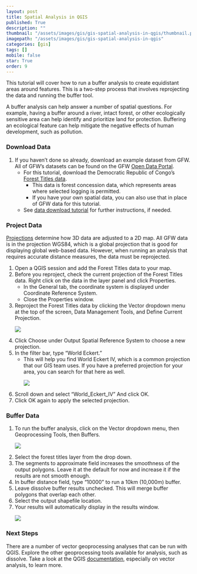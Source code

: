 ```yaml
---
layout: post
title: Spatial Analysis in QGIS
published: True
description: ""
thumbnail: "/assets/images/gis/gis-spatial-analysis-in-qgis/thumbnail.png"
imagepath: "/assets/images/gis/gis-spatial-analysis-in-qgis"
categories: [gis]
tags: []
mobile: false
star: True
order: 9
---
```



<div id="desktopContent" class="content">
  <p>This tutorial will cover how to run a buffer analysis to create equidistant areas around features. This is a two-step process that involves reprojecting the data and running the buffer tool.</p>
  <p>A buffer analysis can help answer a number of spatial questions. For example, having a buffer around a river, intact forest, or other ecologically sensitive area can help identify and prioritize land for protection. Buffering an ecological feature can help mitigate the negative effects of human development, such as pollution.</p>
  <h3>Download Data</h3>
  <ol>
    <li>
      If you haven’t done so already, download an example dataset from GFW. All of GFW’s datasets can be found on the GFW <a href="http://data.globalforestwatch.org/" target="_blank">Open Data Portal</a>.
      <ul class="-lower-alpha">
        <li>
          For this tutorial, download the Democratic Republic of Congo’s <a href="http://data.globalforestwatch.org/datasets/535eb1335c4841b0bff272b78e2cc2f4_6?uiTab=metadata" target="_blank">Forest Titles data</a>.
          <ul class="-lower-roman">
            <li>This data is forest concession data, which represents areas where selected logging is permitted.</li>
            <li>If you have your own spatial data, you can also use that in place of GFW data for this tutorial.</li>
          </ul>
        </li>
        <li>See <a href="{{site.baseurl}}/download-data/download-data-from-the-open-data-portal.html">data download tutorial</a> for further instructions, if needed.</li>
      </ul>
    </li>
  </ol>

  <h3>Project Data</h3>
  <p><a href="http://resources.esri.com/help/9.3/arcgisengine/dotnet/89b720a5-7339-44b0-8b58-0f5bf2843393.htm" target="_blank">Projections</a> determine how 3D data are adjusted to a 2D map. All GFW data is in the projection WGS84, which is a global projection that is good for displaying global web-based data. However, when running an analysis that requires accurate distance measures, the data must be reprojected.</p>
  <ol>
    <li>Open a QGIS session and add the Forest Titles data to your map.</li>
    <li>
      Before you reproject, check the current projection of the Forest Titles data. Right click on the data in the layer panel and click Properties.
      <ul class="-lower-alpha">
        <li>In the General tab, the coordinate system is displayed under Coordinate Reference System.</li>
        <li>Close the Properties window.</li>
      </ul>
    </li>
    <li>
      Reproject the Forest Titles data by clicking the Vector dropdown menu at the top of the screen, Data Management Tools, and Define Current Projection.
      <p><img src="{{site.baseurl}}{{page.imagepath}}/desktop/define_coordinate.jpg"/></p>
    </li>
    <li>Click Choose under Output Spatial Reference System to choose a new projection.</li>
    <li>
      In the filter bar, type “World Eckert.”
      <ul class="-lower-alpha">
        <li>This will help you find World Eckert IV, which is a common projection that our GIS team uses. If you have a preferred projection for your area, you can search for that here as well.</li>
        <p><img src="{{site.baseurl}}{{page.imagepath}}/desktop/coordinate.jpg"/></p>
      </ul>
    </li>
    <li>Scroll down and select “World_Eckert_IV” And click OK.</li>
    <li>Click OK again to apply the selected projection.</li>
  </ol>

  <h3>Buffer Data</h3>
  <ol>
    <li>
      To run the buffer analysis, click on the Vector dropdown menu, then Geoprocessing Tools, then Buffers.
      <p><img src="{{site.baseurl}}{{page.imagepath}}/desktop/buffer.jpg"/></p>
    </li>
    <li>Select the forest titles layer from the drop down.</li>
    <li>The segments to approximate field increases the smoothness of the output polygons. Leave it at the default for now and increase it if the results are not smooth enough.</li>
    <li>In buffer distance field, type “10000” to run a 10km (10,000m) buffer.</li>
    <li>Leave dissolve buffer results unchecked. This will merge buffer polygons that overlap each other.</li>
    <li>Select the output shapefile location.</li>
    <li>
      Your results will automatically display in the results window.
      <p><img src="{{site.baseurl}}{{page.imagepath}}/desktop/buffer_results.jpg"/></p>
    </li>
  </ol>

  <h3>Next Steps</h3>
  <p>There are a number of vector geoprocessing analyses that can be run with QGIS. Explore the other geoprocessing tools available for analysis, such as dissolve. Take a look at the QGIS <a href="http://docs.qgis.org/2.8/en/docs/training_manual/vector_analysis/index.html" target="_blank">documentation</a>, especially on vector analysis, to learn more.</p>
</div>



<div id="mobileContent" class="content">
</div>

